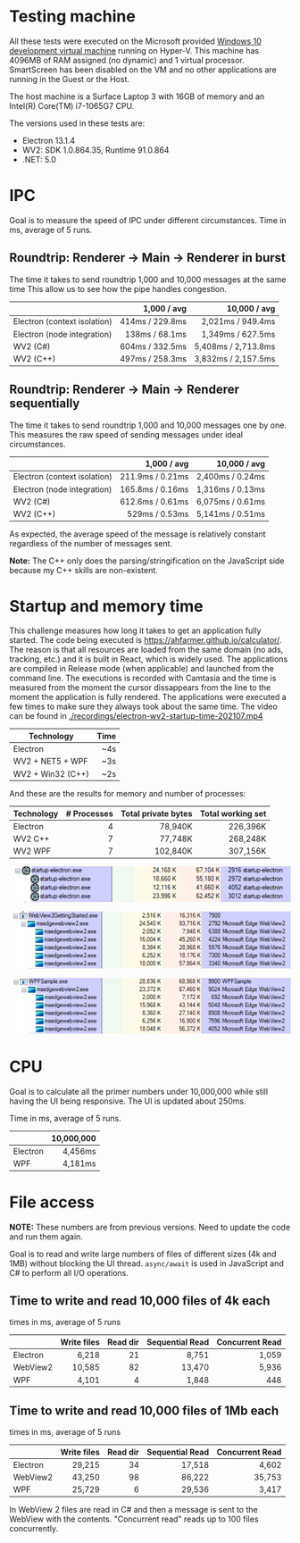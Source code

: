 # Testing machine

All these tests were executed on the Microsoft provided
[Windows 10 development virtual machine](https://developer.microsoft.com/en-us/windows/downloads/virtual-machines/)
running on Hyper-V. This machine has 4096MB of RAM assigned (no dynamic) and 1 virtual processor.
SmartScreen has been disabled on the VM and no other applications
are running in the Guest or the Host.

The host machine is a Surface Laptop 3 with 16GB of memory and an Intel(R) Core(TM) i7-1065G7 CPU.

The versions used in these tests are:

* Electron 13.1.4
* WV2: SDK 1.0.864.35, Runtime 91.0.864
* .NET: 5.0

# IPC

Goal is to measure the speed of IPC under different circumstances.
Time in ms, average of 5 runs.

## Roundtrip: Renderer -> Main -> Renderer in burst

The time it takes to send roundtrip 1,000 and 10,000 messages at the same time
This allow us to see how the pipe handles congestion.

|                              | 1,000 / avg | 10,000 / avg |
| -----------------------------|------------:|-------------:|
| Electron (context isolation) | 414ms / 229.8ms | 2,021ms /  949.4ms  |
| Electron (node integration)  | 138ms /  68.1ms | 1,349ms /  627.5ms  |
| WV2 (C#)                     | 604ms / 332.5ms | 5,408ms / 2,713.8ms |
| WV2 (C++)                    | 497ms / 258.3ms | 3,832ms / 2,157.5ms |

## Roundtrip: Renderer -> Main -> Renderer sequentially

The time it takes to send roundtrip 1,000 and 10,000 messages one by one.
This measures the raw speed of sending messages under ideal circumstances.

|                              | 1,000 / avg | 10,000 / avg |
|------------------------------|------------:|-------------:|
| Electron (context isolation) | 211.9ms / 0.21ms | 2,400ms / 0.24ms |
| Electron (node integration)  | 165.8ms / 0.16ms | 1,316ms / 0.13ms |
| WV2 (C#)                     | 612.6ms / 0.61ms | 6,075ms / 0.61ms |
| WV2 (C++)                    |   529ms / 0.53ms | 5,141ms / 0.51ms |

As expected, the average speed of the message is relatively constant regardless of
the number of messages sent.

**Note:** The C++ only does the parsing/stringification on the JavaScript
side because my C++ skills are non-existent.

# Startup and memory time

This challenge measures how long it takes to get an application fully started. The code being
executed is https://ahfarmer.github.io/calculator/. The reason is that all resources are
loaded from the same domain (no ads, tracking, etc.) and it is built in React, which is widely
used.
The applications are compiled in Release mode (when applicable) and launched from the command
line. The executions is recorded with Camtasia and the time is measured from the moment the
cursor dissappears from the line to the moment the application is fully rendered.
The applications were executed a few times to make sure they always took about the same time.
The video can be found in [./recordings/electron-wv2-startup-time-202107.mp4](./recordings/electron-wv2-startup-time-202107.mp4)

| Technology       | Time |
| ---------------- | ---: |
| Electron         |   ~4s|
| WV2 + NET5 + WPF |   ~3s|
| WV2 + Win32 (C++)|   ~2s|

And these are the results for memory and number of processes:

| Technology | # Processes | Total private bytes | Total working set |
| ---        |        ---: |                ---: |              ---: |
| Electron   |           4 |             78,940K |          226,396K |
| WV2 C++    |           7 |             77,748K |          268,248K |
| WV2 WPF    |           7 |            102,840K |          307,156K |


![Electron results](./startup-memory/results/electron-13.1.4.png)

![WV2 CPP results](./startup-memory/results/wv2-cpp-1.0.864.35.png)

![WV2 WPF results](./startup-memory/results/wv2-wpf-1.0.864.35.png)

# CPU

Goal is to calculate all the primer numbers under 10,000,000 while still having the UI being responsive. The UI is updated about 250ms.

Time in ms, average of 5 runs.

|          | 10,000,000 |
| ---------|-----------:|
| Electron |    4,456ms |
| WPF      |    4,181ms |

# File access

**NOTE:** These numbers are from previous versions. Need to update the code and run them again.

Goal is to read and write large numbers of files of different sizes (4k and 1MB) without blocking the UI thread.
`async/await` is used in JavaScript and C# to perform all I/O operations.

## Time to write and read 10,000 files of 4k each

times in ms, average of 5 runs

|          | Write files | Read dir | Sequential Read | Concurrent Read |
| ---------|------------:|---------:|----------------:|----------------:|
| Electron |       6,218 |       21 |           8,751 |           1,059 |
| WebView2 |      10,585 |       82 |          13,470 |           5,936 |
| WPF      |       4,101 |        4 |           1,848 |             448 |

## Time to write and read 10,000 files of 1Mb each

times in ms, average of 5 runs

|          | Write files | Read dir | Sequential Read | Concurrent Read |
| ---------|------------:|---------:|----------------:|----------------:|
| Electron |      29,215 |       34 |          17,518 |           4,602 |
| WebView2 |      43,250 |       98 |          86,222 |          35,753 |
| WPF      |      25,729 |        6 |          29,536 |           3,417 |

In WebView 2 files are read in C# and then a message is sent to the WebView with the contents.
"Concurrent read" reads up to 100 files concurrently.
